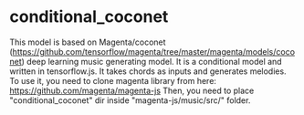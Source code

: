 # conditional_coconet
This model is based on Magenta/coconet (https://github.com/tensorflow/magenta/tree/master/magenta/models/coconet) deep learning music generating model. 
It is a conditional model and written in tensorflow.js. It takes chords as inputs and generates melodies. 
To use it, you need to clone magenta library from here: https://github.com/magenta/magenta-js
Then, you need to place "conditional_coconet" dir inside "magenta-js/music/src/" folder.
